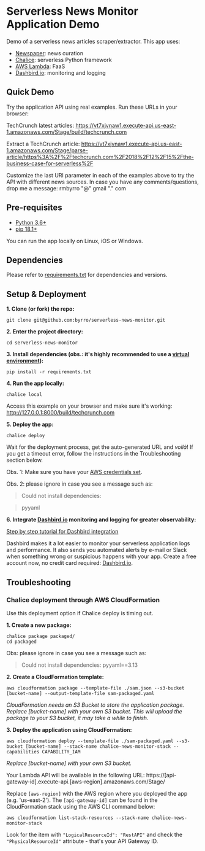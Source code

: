 # Serverless News Monitor Application Demo
Demo of a serverless news articles scraper/extractor. This app uses:

- [Newspaper](https://github.com/codelucas/newspaper): news curation
- [Chalice](https://github.com/aws/chalice): serverless Python framework
- [AWS Lambda](https://aws.amazon.com/lambda/): FaaS
- [Dashbird.io](https://dashbird.io/): monitoring and logging

## Quick Demo

Try the application API using real examples. Run these URLs in your browser:

TechCrunch latest articles: https://vt7xjvnaw1.execute-api.us-east-1.amazonaws.com/Stage/build/techcrunch.com

Extract a TechCrunch article: https://vt7xjvnaw1.execute-api.us-east-1.amazonaws.com/Stage/parse-article/https%3A%2F%2Ftechcrunch.com%2F2018%2F12%2F15%2Fthe-business-case-for-serverless%2F

Customize the last URI parameter in each of the examples above to try the API with different news sources. In case you have any comments/questions, drop me a message: rmbyrro "@" gmail "." com

## Pre-requisites

- [Python 3.6+](https://www.python.org/downloads/release/python-370/)
- [pip 18.1+](https://pypi.org/project/pip/)

You can run the app locally on Linux, iOS or Windows.

## Dependencies

Please refer to [requirements.txt](https://github.com/byrro/serverless-news-monitor/blob/master/requirements.txt) for dependencies and versions.

## Setup & Deployment

**1. Clone (or fork) the repo:**

`git clone git@github.com:byrro/serverless-news-monitor.git`

**2. Enter the project directory:**

`cd serverless-news-monitor`

**3. Install dependencies (obs.: it's highly recommended to use a [virtual environment](https://docs.python.org/3/tutorial/venv.html)):**

`pip install -r requirements.txt`

**4. Run the app locally:**

`chalice local`

Access this example on your browser and make sure it's working: http://127.0.0.1:8000/build/techcrunch.com

**5. Deploy the app:**

`chalice deploy`

Wait for the deployment process, get the auto-generated URL and *voilá*! If you get a timeout error, follow the instructions in the Troubleshooting section below.

Obs. 1: Make sure you have your [AWS credentials set](https://docs.aws.amazon.com/cli/latest/userguide/cli-configure-files.html).

Obs. 2: please ignore in case you see a message such as:

> Could not install dependencies:

> pyyaml

**6. Integrate [Dashbird.io](https://dashbird.io/) monitoring and logging for greater observability:**

[Step by step tutorial for Dashbird integration](https://dashbird.io/docs/get-started/quick-start/)

Dashbird makes it a lot easier to monitor your serverless application logs and performance. It also sends you automated alerts by e-mail or Slack when something wrong or suspicious happens with your app. Create a free account now, no credit card required: [Dashbird.io](https://dashbird.io/).

## Troubleshooting

### Chalice deployment through AWS CloudFormation

Use this deployment option if Chalice deploy is timing out.

**1. Create a new package:**

```
chalice package packaged/
cd packaged
```

Obs: please ignore in case you see a message such as:

> Could not install dependencies:
> pyyaml==3.13

**2. Create a CloudFormation template:**

`aws cloudformation package --template-file ./sam.json --s3-bucket [bucket-name] --output-template-file sam-packaged.yaml`

*CloudFormation needs an S3 Bucket to store the application package. Replace [bucket-name] with your own S3 bucket.*
*This will upload the package to your S3 bucket, it may take a while to finish.*

**3. Deploy the application using CloudFormation:**

`aws cloudformation deploy --template-file ./sam-packaged.yaml --s3-bucket [bucket-name] --stack-name chalice-news-monitor-stack --capabilities CAPABILITY_IAM`

*Replace [bucket-name] with your own S3 bucket.*

Your Lambda API will be available in the following URL: https://[api-gateway-id].execute-api.[aws-region].amazonaws.com/Stage/

Replace `[aws-region]` with the AWS region where you deployed the app (e.g. 'us-east-2'). The `[api-gateway-id]` can be found in the CloudFormation stack using the AWS CLI command below:

`aws cloudformation list-stack-resources --stack-name chalice-news-monitor-stack`

Look for the item with `"LogicalResourceId": "RestAPI"` and check the `"PhysicalResourceId"` attribute - that's your API Gateway ID.

